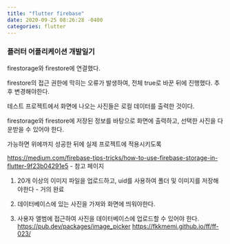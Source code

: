 ```yaml
---
title: "flutter firebase"
date: 2020-09-25 08:26:28 -0400
categories: flutter
---
```


### 플러터 어플리케이션 개발일기

firestorage와 firestore에 연결했다.

firestore의 접근 권한에 막히는 오류가 발생하여, 전체 true로 바꾼 뒤에 진행했다. 추후 변경해야한다.

테스트 프로젝트에서 화면에 나오는 사진들은 로컬 데이터를 출력한 것이다.

firestorage와 firestore에 저장된 정보를 바탕으로 화면에 출력하고, 선택한 사진을 다운받을 수 있어야 한다.

가능하면 위에까지 성공한 뒤에 실제 프로젝트에 적용시키도록 

https://medium.com/firebase-tips-tricks/how-to-use-firebase-storage-in-flutter-9f23b04291e5 - 참고 페이지

1. 20개 이상의 이미지 파일을 업로드하고, uid를 사용하여 폴더 및 이미지를 저장해야한다 - 거의 완료

2. 데이터베이스에 있는 사진을 가져와 화면에 띄워야한다.

3. 사용자 앨범에 접근하여 사진을 데이터베이스에 업로드할 수 있어야 한다.
https://pub.dev/packages/image_picker
https://fkkmemi.github.io/ff/ff-023/
